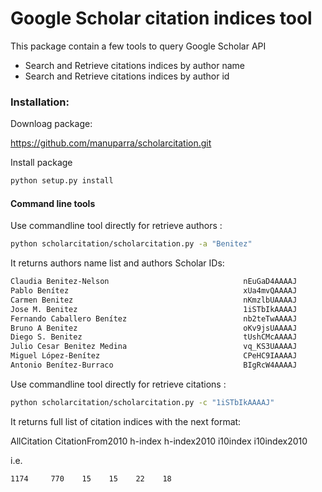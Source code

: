Google Scholar citation indices tool
====================================

This package contain a few tools to query Google Scholar API

* Search and Retrieve citations indices by author name
* Search and Retrieve citations indices by author id


### Installation:

Downloag package:

https://github.com/manuparra/scholarcitation.git


Install package
```bash
python setup.py install
```


#### Command line tools

Use commandline tool directly for retrieve authors :

```bash
python scholarcitation/scholarcitation.py -a "Benitez"
```
It returns authors name list and authors Scholar IDs:

```bash
Claudia Benitez-Nelson                            	nEuGaD4AAAAJ
Pablo Benítez                                    	xUa4mvQAAAAJ
Carmen Benitez                                    	nKmzlbUAAAAJ
Jose M. Benitez                                   	1iSTbIkAAAAJ
Fernando Caballero Benítez                       	nb2teTwAAAAJ
Bruno A Benitez                                   	oKv9jsUAAAAJ
Diego S. Benitez                                  	tUshCMcAAAAJ
Julio Cesar Benitez Medina                        	vq_KS3UAAAAJ
Miguel López-Benítez                            	CPeHC9IAAAAJ
Antonio Benítez-Burraco                          	BIgRcW4AAAAJ
```

Use commandline tool directly for retrieve citations :
```bash
python scholarcitation/scholarcitation.py -c "1iSTbIkAAAAJ"
```
It returns full list of citation indices with the next format:

AllCitation CitationFrom2010 h-index h-index2010 i10index i10index2010

i.e.

```bash
1174     770    15    15    22    18
```




